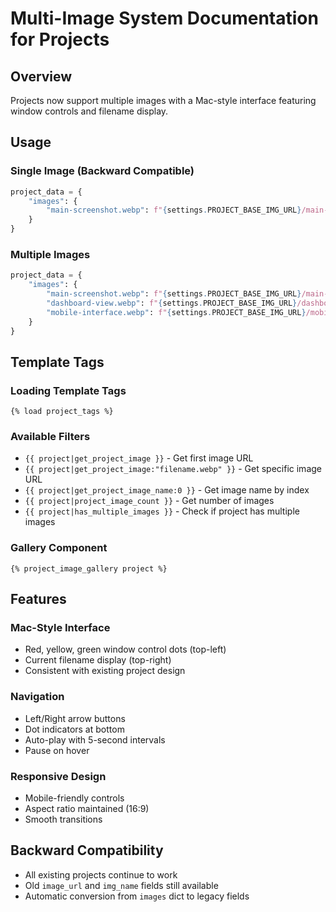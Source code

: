 # Multi-Image System Documentation for Projects

## Overview
Projects now support multiple images with a Mac-style interface featuring window controls and filename display.

## Usage

### Single Image (Backward Compatible)
```python
project_data = {
    "images": {
        "main-screenshot.webp": f"{settings.PROJECT_BASE_IMG_URL}/main-screenshot.webp"
    }
}
```

### Multiple Images
```python
project_data = {
    "images": {
        "main-screenshot.webp": f"{settings.PROJECT_BASE_IMG_URL}/main-screenshot.webp",
        "dashboard-view.webp": f"{settings.PROJECT_BASE_IMG_URL}/dashboard-view.webp",
        "mobile-interface.webp": f"{settings.PROJECT_BASE_IMG_URL}/mobile-interface.webp"
    }
}
```

## Template Tags

### Loading Template Tags
```django
{% load project_tags %}
```

### Available Filters
- `{{ project|get_project_image }}` - Get first image URL
- `{{ project|get_project_image:"filename.webp" }}` - Get specific image URL
- `{{ project|get_project_image_name:0 }}` - Get image name by index
- `{{ project|project_image_count }}` - Get number of images
- `{{ project|has_multiple_images }}` - Check if project has multiple images

### Gallery Component
```django
{% project_image_gallery project %}
```

## Features

### Mac-Style Interface
- Red, yellow, green window control dots (top-left)
- Current filename display (top-right)
- Consistent with existing project design

### Navigation
- Left/Right arrow buttons
- Dot indicators at bottom
- Auto-play with 5-second intervals
- Pause on hover

### Responsive Design
- Mobile-friendly controls
- Aspect ratio maintained (16:9)
- Smooth transitions

## Backward Compatibility
- All existing projects continue to work
- Old `image_url` and `img_name` fields still available
- Automatic conversion from `images` dict to legacy fields
